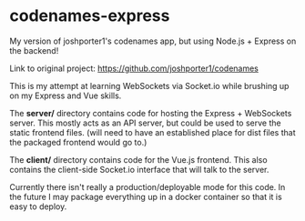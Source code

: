 # codenames-express
My version of joshporter1's codenames app, but using Node.js + Express on the backend!

Link to original project: https://github.com/joshporter1/codenames

This is my attempt at learning WebSockets via Socket.io while brushing up on my Express and Vue skills.

The **server/** directory contains code for hosting the Express + WebSockets server. This mostly acts as an API server, but could be used to serve the static frontend files. (will need to have an established place for dist files that the packaged frontend would go to.)

The **client/** directory contains code for the Vue.js frontend. This also contains the client-side Socket.io interface that will talk to the server.


Currently there isn't really a production/deployable mode for this code. In the future I may package everything up in a docker container so that it is easy to deploy. 


